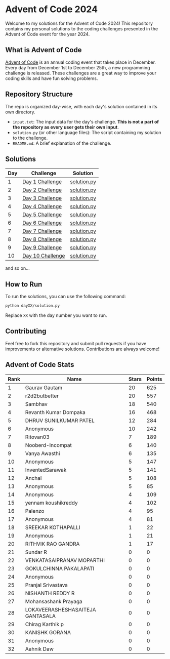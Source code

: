 # Advent of Code 2024

Welcome to my solutions for the Advent of Code 2024! This repository contains my personal solutions to the coding challenges presented in the Advent of Code event for the year 2024.

## What is Advent of Code

[Advent of Code](https://adventofcode.com/) is an annual coding event that takes place in December. Every day from December 1st to December 25th, a new programming challenge is released. These challenges are a great way to improve your coding skills and have fun solving problems.

## Repository Structure

The repo is organized day-wise, with each day's solution contained in its own directory.

- `input.txt`: The input data for the day's challenge. **This is not a part of the repository as every user gets their own input**.
- `solution.py` (or other language files): The script containing my solution to the challenge.
- `README.md`: A brief explanation of the challenge.
## Solutions

| Day | Challenge | Solution |
| --- | --------- | -------- |
| 1   | [Day 1 Challenge](https://adventofcode.com/2024/day/1) | [solution.py](./day01/day1.py) |
| 2   | [Day 2 Challenge](https://adventofcode.com/2024/day/2) | [solution.py](./day02/day2.py) |
| 3   | [Day 3 Challenge](https://adventofcode.com/2024/day/3) | [solution.py](./day03/day3.py) |
| 4   | [Day 4 Challenge](https://adventofcode.com/2024/day/4) | [solution.py](./day04/day4.py) |
| 5   | [Day 5 Challenge](https://adventofcode.com/2024/day/5) | [solution.py](./day05/day5.py) |
| 6   | [Day 6 Challenge](https://adventofcode.com/2024/day/6) | [solution.py](./day06/day6.py) |
| 7   | [Day 7 Challenge](https://adventofcode.com/2024/day/7) | [solution.py](./day07/day7.py) |
| 8   | [Day 8 Challenge](https://adventofcode.com/2024/day/8) | [solution.py](./day08/day8.py) |
| 9   | [Day 9 Challenge](https://adventofcode.com/2024/day/9) | [solution.py](./day09/day9.py) |
| 10   | [Day 10 Challenge](https://adventofcode.com/2024/day/10) | [solution.py](./day10/day10.py) |

and so on...

## How to Run

To run the solutions, you can use the following command:

```bash
python dayXX/solution.py
```

Replace `XX` with the day number you want to run.

## Contributing
Feel free to fork this repository and submit pull requests if you have improvements or alternative solutions. Contributions are always welcome!


<!-- AOC-STATS-START -->
## Advent of Code Stats

| Rank | Name | Stars | Points |
|------|------|-------|--------|
| 1 | Gaurav Gautam | 20 | 625 |
| 2 | r2d2butbetter | 20 | 557 |
| 3 | Sambhav | 18 | 540 |
| 4 | Revanth Kumar Dompaka | 16 | 468 |
| 5 | DHRUV SUNILKUMAR PATEL | 12 | 284 |
| 6 | Anonymous | 10 | 242 |
| 7 | Ritovan03 | 7 | 189 |
| 8 | Nooberd-Incompat | 6 | 140 |
| 9 | Vanya Awasthi  | 6 | 135 |
| 10 | Anonymous | 5 | 147 |
| 11 | InventedSarawak | 5 | 141 |
| 12 | Anchal | 5 | 108 |
| 13 | Anonymous | 5 | 85 |
| 14 | Anonymous | 4 | 109 |
| 15 | yennam koushikreddy | 4 | 102 |
| 16 | Palenzo | 4 | 95 |
| 17 | Anonymous | 4 | 81 |
| 18 | SREEKAR KOTHAPALLI | 1 | 22 |
| 19 | Anonymous | 1 | 21 |
| 20 | RITHVIK RAO GANDRA | 1 | 17 |
| 21 | Sundar R | 0 | 0 |
| 22 | VENKATASAIPRANAV MOPARTHI | 0 | 0 |
| 23 | GOKULCHINNA PAKALAPATI | 0 | 0 |
| 24 | Anonymous | 0 | 0 |
| 25 | Pranjal Srivastava | 0 | 0 |
| 26 | NISHANTH REDDY R | 0 | 0 |
| 27 | Mohansashank Prayaga | 0 | 0 |
| 28 | LOKAVEERASHESHASAITEJA GANTASALA | 0 | 0 |
| 29 | Chirag Karthik p | 0 | 0 |
| 30 | KANISHK GORANA | 0 | 0 |
| 31 | Anonymous | 0 | 0 |
| 32 | Aahnik Daw | 0 | 0 |
<!-- AOC-STATS-END -->

